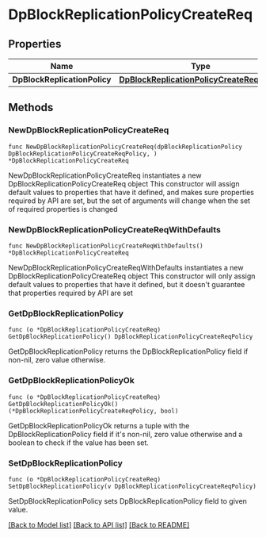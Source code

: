 # DpBlockReplicationPolicyCreateReq

## Properties

Name | Type | Description | Notes
------------ | ------------- | ------------- | -------------
**DpBlockReplicationPolicy** | [**DpBlockReplicationPolicyCreateReqPolicy**](DpBlockReplicationPolicyCreateReqPolicy.md) |  | 

## Methods

### NewDpBlockReplicationPolicyCreateReq

`func NewDpBlockReplicationPolicyCreateReq(dpBlockReplicationPolicy DpBlockReplicationPolicyCreateReqPolicy, ) *DpBlockReplicationPolicyCreateReq`

NewDpBlockReplicationPolicyCreateReq instantiates a new DpBlockReplicationPolicyCreateReq object
This constructor will assign default values to properties that have it defined,
and makes sure properties required by API are set, but the set of arguments
will change when the set of required properties is changed

### NewDpBlockReplicationPolicyCreateReqWithDefaults

`func NewDpBlockReplicationPolicyCreateReqWithDefaults() *DpBlockReplicationPolicyCreateReq`

NewDpBlockReplicationPolicyCreateReqWithDefaults instantiates a new DpBlockReplicationPolicyCreateReq object
This constructor will only assign default values to properties that have it defined,
but it doesn't guarantee that properties required by API are set

### GetDpBlockReplicationPolicy

`func (o *DpBlockReplicationPolicyCreateReq) GetDpBlockReplicationPolicy() DpBlockReplicationPolicyCreateReqPolicy`

GetDpBlockReplicationPolicy returns the DpBlockReplicationPolicy field if non-nil, zero value otherwise.

### GetDpBlockReplicationPolicyOk

`func (o *DpBlockReplicationPolicyCreateReq) GetDpBlockReplicationPolicyOk() (*DpBlockReplicationPolicyCreateReqPolicy, bool)`

GetDpBlockReplicationPolicyOk returns a tuple with the DpBlockReplicationPolicy field if it's non-nil, zero value otherwise
and a boolean to check if the value has been set.

### SetDpBlockReplicationPolicy

`func (o *DpBlockReplicationPolicyCreateReq) SetDpBlockReplicationPolicy(v DpBlockReplicationPolicyCreateReqPolicy)`

SetDpBlockReplicationPolicy sets DpBlockReplicationPolicy field to given value.



[[Back to Model list]](../README.md#documentation-for-models) [[Back to API list]](../README.md#documentation-for-api-endpoints) [[Back to README]](../README.md)



